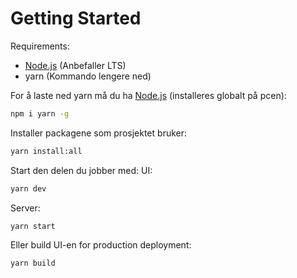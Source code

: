 # Getting Started

Requirements:
- [Node.js](https://nodejs.org) (Anbefaller LTS)
- yarn (Kommando lengere ned)

For å laste ned yarn må du ha [Node.js](https://nodejs.org) (installeres globalt på pcen):
```bash
npm i yarn -g
```

Installer packagene som prosjektet bruker:
```bash
yarn install:all
```

Start den delen du jobber med:
UI:
```bash
yarn dev
```

Server:
```bash
yarn start
```

Eller build UI-en for production deployment:
```bash
yarn build
```